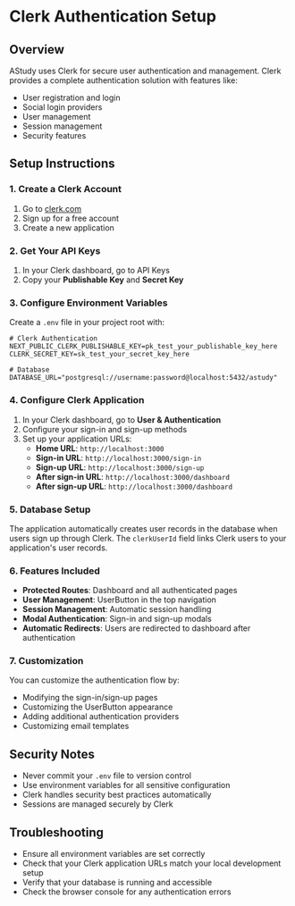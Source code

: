 # Clerk Authentication Setup

## Overview

AStudy uses Clerk for secure user authentication and management. Clerk provides a complete authentication solution with features like:

- User registration and login
- Social login providers
- User management
- Session management
- Security features

## Setup Instructions

### 1. Create a Clerk Account

1. Go to [clerk.com](https://clerk.com)
2. Sign up for a free account
3. Create a new application

### 2. Get Your API Keys

1. In your Clerk dashboard, go to API Keys
2. Copy your **Publishable Key** and **Secret Key**

### 3. Configure Environment Variables

Create a `.env` file in your project root with:

```env
# Clerk Authentication
NEXT_PUBLIC_CLERK_PUBLISHABLE_KEY=pk_test_your_publishable_key_here
CLERK_SECRET_KEY=sk_test_your_secret_key_here

# Database
DATABASE_URL="postgresql://username:password@localhost:5432/astudy"
```

### 4. Configure Clerk Application

1. In your Clerk dashboard, go to **User & Authentication**
2. Configure your sign-in and sign-up methods
3. Set up your application URLs:
   - **Home URL**: `http://localhost:3000`
   - **Sign-in URL**: `http://localhost:3000/sign-in`
   - **Sign-up URL**: `http://localhost:3000/sign-up`
   - **After sign-in URL**: `http://localhost:3000/dashboard`
   - **After sign-up URL**: `http://localhost:3000/dashboard`

### 5. Database Setup

The application automatically creates user records in the database when users sign up through Clerk. The `clerkUserId` field links Clerk users to your application's user records.

### 6. Features Included

- **Protected Routes**: Dashboard and all authenticated pages
- **User Management**: UserButton in the top navigation
- **Session Management**: Automatic session handling
- **Modal Authentication**: Sign-in and sign-up modals
- **Automatic Redirects**: Users are redirected to dashboard after authentication

### 7. Customization

You can customize the authentication flow by:

- Modifying the sign-in/sign-up pages
- Customizing the UserButton appearance
- Adding additional authentication providers
- Customizing email templates

## Security Notes

- Never commit your `.env` file to version control
- Use environment variables for all sensitive configuration
- Clerk handles security best practices automatically
- Sessions are managed securely by Clerk

## Troubleshooting

- Ensure all environment variables are set correctly
- Check that your Clerk application URLs match your local development setup
- Verify that your database is running and accessible
- Check the browser console for any authentication errors
